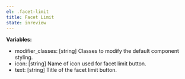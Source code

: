 ```yaml
---
el: .facet-limit
title: Facet Limit
state: inreview
---
```


__Variables:__
* modifier_classes: [string] Classes to modify the default component styling.
* icon: [string] Name of icon used for facet limit button.
* text: [string] Title of the facet limit button.
